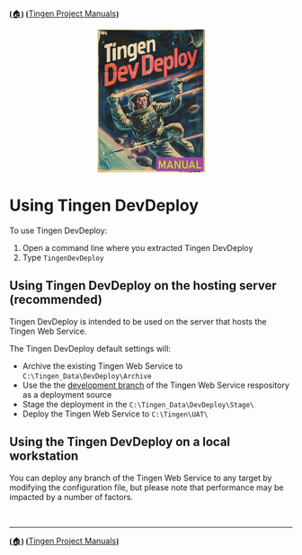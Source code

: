 <!-- u250611 -->

⦗[🏠︎](/README.md)⦘ ⦗[Tingen Project Manuals](./README.md)⦘

<div align="center">

  ![logo](/.github/img/logo/man/TngnDocProj-TngnDvdpMan-194x254.png)

</div>

# Using Tingen DevDeploy

To use Tingen DevDeploy:

1. Open a command line where you extracted Tingen DevDeploy
2. Type `TingenDevDeploy`

## Using Tingen DevDeploy on the hosting server (recommended)

Tingen DevDeploy is intended to be used on the server that hosts the Tingen Web Service.

The Tingen DevDeploy default settings will:

* Archive the existing Tingen Web Service to `C:\Tingen_Data\DevDeploy\Archive`
* Use the the [development branch](https://github.com/spectrum-health-systems/tingen-web-service/tree/development) of the Tingen Web Service respository as a deployment source
* Stage the deployment in the `C:\Tingen_Data\DevDeploy\Stage\`
* Deploy the Tingen Web Service to `C:\Tingen\UAT\`

## Using the Tingen DevDeploy on a local workstation

You can deploy any branch of the Tingen Web Service to any target by modifying the configuration file, but please note that performance may be impacted by a number of factors.

<br>

***

⦗[🏠︎](/README.md)⦘ ⦗[Tingen Project Manuals](./README.md)⦘
